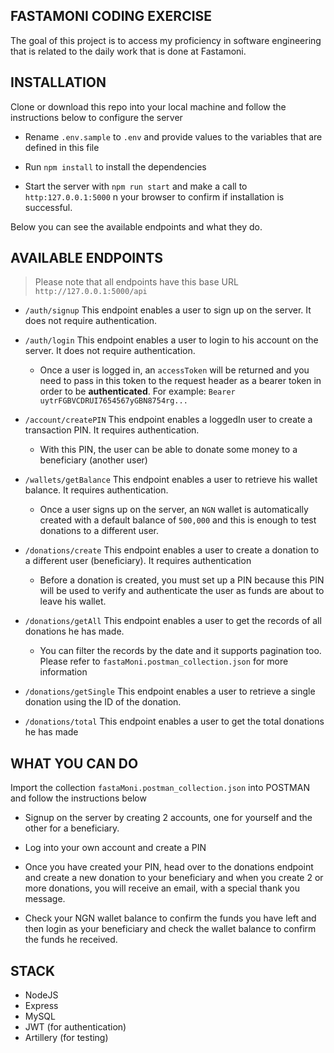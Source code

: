 ## FASTAMONI CODING EXERCISE

The goal of this project is to access my proficiency in software engineering that is related to the daily work that is done at Fastamoni.

## INSTALLATION

Clone or download this repo into your local machine and follow the instructions below to configure the server

- Rename `.env.sample` to `.env` and provide values to the variables that are defined in this file

- Run `npm install` to install the dependencies

- Start the server with `npm run start` and make a call to `http:127.0.0.1:5000` n your browser to confirm if installation is successful.


Below you can see the available endpoints and what they do.

## AVAILABLE ENDPOINTS

> Please note that all endpoints have this base URL `http://127.0.0.1:5000/api`

- `/auth/signup` This endpoint enables a user to sign up on the server. It does not require authentication.

- `/auth/login` This endpoint enables a user to login to his account on the server. It does not require authentication.

    - Once a user is logged in, an `accessToken` will be returned and you need to pass in this token to the request header as a bearer token in order to be **authenticated**. For example: `Bearer uytrFGBVCDRUI7654567yGBN8754rg...` 

- `/account/createPIN` This endpoint enables a loggedIn user to create a transaction PIN. It requires authentication.
  
  - With this PIN, the user can be able to donate some money to a beneficiary (another user)

- `/wallets/getBalance` This endpoint enables a user to retrieve his wallet balance. It requires authentication.
  
  - Once a user signs up on the server, an `NGN` wallet is automatically created with a default balance of `500,000` and this is enough to test donations to a different user.

- `/donations/create` This endpoint enables a user to create a donation to a different user (beneficiary). It requires authentication

  - Before a donation is created, you must set up a PIN because this PIN will be used to verify and authenticate the user as funds are about to leave his wallet.

- `/donations/getAll` This endpoint enables a user to get the records of all donations he has made.

    - You can filter the records by the date and it supports pagination too. Please refer to `fastaMoni.postman_collection.json` for more information

- `/donations/getSingle` This endpoint enables a user to retrieve a single donation using the ID of the donation.

- `/donations/total` This endpoint enables a user to get the total donations he has made

## WHAT YOU CAN DO

Import the collection `fastaMoni.postman_collection.json` into POSTMAN and follow the instructions below

- Signup on the server by creating 2 accounts, one for yourself and the other for a beneficiary.

- Log into your own account and create a PIN

- Once you have created your PIN, head over to the donations endpoint and create a new donation to your beneficiary and when you create 2 or more donations, you will receive an email, with a special thank you message.

- Check your NGN wallet balance to confirm the funds you have left and then login as your beneficiary and check the wallet balance to confirm the funds he received.

## STACK

- NodeJS
- Express
- MySQL
- JWT (for authentication)
- Artillery (for testing)
